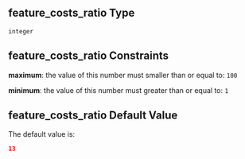 ## feature_costs_ratio Type

`integer`

## feature_costs_ratio Constraints

**maximum**: the value of this number must smaller than or equal to: `100`

**minimum**: the value of this number must greater than or equal to: `1`

## feature_costs_ratio Default Value

The default value is:

```json
13
```
